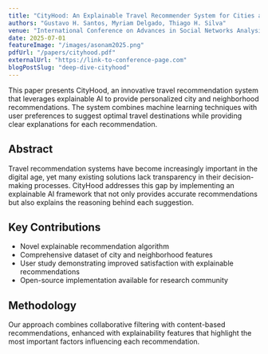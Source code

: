 ```yaml
---
title: "CityHood: An Explainable Travel Recommender System for Cities and Neighborhoods"
authors: "Gustavo H. Santos, Myriam Delgado, Thiago H. Silva"
venue: "International Conference on Advances in Social Networks Analysis and Mining (ASONAM 2025)"
date: 2025-07-01
featureImage: "/images/asonam2025.png"
pdfUrl: "/papers/cityhood.pdf"
externalUrl: "https://link-to-conference-page.com"
blogPostSlug: "deep-dive-cityhood"
---
```


This paper presents CityHood, an innovative travel recommendation system that leverages explainable AI to provide personalized city and neighborhood recommendations. The system combines machine learning techniques with user preferences to suggest optimal travel destinations while providing clear explanations for each recommendation.

## Abstract

Travel recommendation systems have become increasingly important in the digital age, yet many existing solutions lack transparency in their decision-making processes. CityHood addresses this gap by implementing an explainable AI framework that not only provides accurate recommendations but also explains the reasoning behind each suggestion.

## Key Contributions

- Novel explainable recommendation algorithm
- Comprehensive dataset of city and neighborhood features
- User study demonstrating improved satisfaction with explainable recommendations
- Open-source implementation available for research community

## Methodology

Our approach combines collaborative filtering with content-based recommendations, enhanced with explainability features that highlight the most important factors influencing each recommendation.
